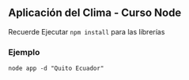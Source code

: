 ## Aplicación del Clima - Curso Node

Recuerde Ejecutar  ```npm install``` para las librerías


### Ejemplo
```
node app -d "Quito Ecuador"
```